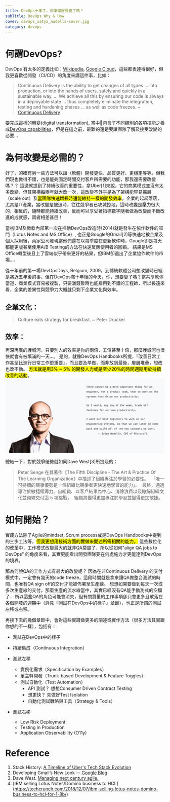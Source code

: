 ```yaml
---
title: DevOps十年了，你準備好要變了嗎？
subTitle: DevOps Why & How
cover: devops_satya_nadella-cover.jpg
category: devops
---
```


# 何謂DevOps?

DevOps 有太多的定義比如：<a href="https://zh.wikipedia.org/wiki/DevOps" target="_blank">Wikipedia</a>, <a href="https://cloud.google.com/devops/" target="_blank">Google Cloud</a>，這些都表達得很好，但我更喜歡從開發（CI/CD）的角度來講這件事，比如：

> Continuous Delivery is the ability to get changes of all types ... into production, or into the hands of users, 
> safely and quickly in a sustainable way. ... We achieve all this by ensuring our code is always in a deployable state ... thus completely eliminate the integration, testing and 
> hardening phases ... as well as code freezes. ~ [Continuous Delivery](https://continuousdelivery.com/)

要完成這樣的轉變(digital transformation), 當中包含了不同類別的各項技能之養成<a href="https://cloud.google.com/devops/#devops-capabilities" target="_blank">DevOps capabilities</a>，但是在這之前，最難的還是要讓團隊了解及接受改變的必要...

# 為何改變是必需的？

好了，的確有另一些方法可以讓（軟體）開發更快、品質更好、更穩定等等。但我們現也做得不錯，也是能夠固定時間交付客戶所需要的功能，那我還需要改變嗎？？ 這邊就提到了持續改善的重要性，拿Uber[1]來說，它的商業模式並沒有太多改變，但其架構每兩年就大改一次，這改變不外乎是為了架構能容易擴展（scale out）及<mark>當團隊快速增長時還能維持一樣的開發效率</mark>。企業的起起落落，尤其是IT產業，當改變是被迫時，往往競爭者已攻城掠地，這時改變是壓力很大的，相反的，隨時都能持續改善，反而可以享受著指標數字隨著做為改變而不斷改進的成就感，兩者相差甚巨！

當初IBM及微軟內部第一次在推動DevOps改造時(2014)就是發生在協作軟件的部門（Lotus Notes and MS Office）, 也正是Google的Gmail[2]等快速地被企業及個人採用後，兩家公司發現當他們還在以每季度在更新軟件時，Google卻是每天都能更版甚至使用A/B Testing的方法在快速反應使用者的回饋。 結果是MS Office轉型後且上了雲端似乎帶來更好的結果，但IBM卻退出了企業協作軟件的市場...。

從十年前的第一場DevOpsDays, Belgium, 2009，到傳統軟體公司想改變時已經是將近五年後的事，但在DevOps滿十年後的今天，你，想要變了嗎？當共享軟体當道，商業模式容易被複製，只要灑錢暫時也能雇用到不錯的工程師，所以長遠來看，企業的差異性與競爭力大概就只剩下企業文化與效率。

## 企業文化：

> Culture eats strategy for breakfast. ~ Peter Drucker

## 效率：

再深再廣的護城河，只要別人的效率是你的兩倍、五倍甚至十倍，那麼護城河也很快就會有被填滿的一天...。
是的，就像DevOps Handbooks所提，『改善日常工作甚至比進行日常工作更重要』，而且要及早做，而非放到最後，層層堆疊，想改也改不動。
<mark>方法就是用3% ~ 5% 的開發人力或是至少20%的時間週期用於持續改善的活動</mark>。
![Make the change while you can](./devops_satya_nadella.png)

總結一下，對於競爭優勢就如同Dave West[3]所提及的：
> Peter Senge 在其著作《The Fifth Discipline - The Art & Practice Of The Learning 
> Organization》中描述了組織專注於學習的必要性。
> 「唯一可持續的競爭優勢是一個組織比競爭者更快速地學習的能力」。
> 最終，通過專注於敏捷領導力、自組織、以客戶結果為中心、消除浪費以及瞭解組織文化並頻繁交付這 5 項挑戰，
> 組織將變得更加專注於學習並變得更加敏捷。

# 如何開始？

實踐方法除了Agile的mindset, Scrum process或是DevOps Handbooks中提到的三步工法等，<mark>但我更想用技術方面的實做來闡述所需相關的能力。</mark> 這些數位化的改革中，工作模式改變最大的就非QA莫屬了，所以從如何"align QA jobs to DevOps" 的角度來看，其實更能看出開發團隊要在何處施力才更能達到DevOps的境界。

那為何說QA的工作方式有最大的改變呢？ 因為在非Continuous Delivery 的交付模式中，一定會有幾天的code freeze，這段時間就是拿來讓QA做整合測試的時間，也唯有QA sign off的交付才能被佈署至生產線。
想想如果要做到每天一次或多次生產線的交付，那麼生產的流水線當中，其實已經沒有QA能手動測式的空檔了... 所以這些QA的角色可能會消失，但有關質量的工作事項卻只會更多且散落在各個開發的週期中（詳見『測試在DevOps中的樣子』章節），也正是所謂的測試左移或右移。

再接下去的幾個章節中，會對這些實踐做更多的闡述或實作方法（很多方法其實跟你想的不一樣），包括有：
- 測試在DevOps中的樣子
- 持續集成（Continuous Integration）
- 測試左移
  - 實例化需求（Specification by Examples）
  - 單主幹開發（Trunk-based Development & Feature Toggles）
  - 測試自動化（Test Automation）
      - API 測試？ 想想Consumer Driven Contract Testing
      - 想更快？ 先做好Test Isolation
      - 自動化測試戰略與工具（Strategy & Tools）

- 測試右移
  - Low Risk Deployment
  - Testing in Production
  - Application Observability (O11y)

# Reference

1. Stack History: [A Timeline of Uber's Tech Stack Evolution](https://stackshare.io/stack-history-timeline-uber-tech-stack-evolution)
2. Developing Gmail’s New Look — [Google Blog](https://medium.com/@thysniu/feature-flags-release-small-and-often-simplify-workflow-19d92fe0c2a5)
3. Dave West. [Managing next century agile.](https://www.infoq.cn/article/managing-next-century-agile/)
4. [IBM selling Lotus Notes/Domino business to HCL] (https://techcrunch.com/2018/12/07/ibm-selling-lotus-notes-domino-business-to-hcl-for-1-8b/)